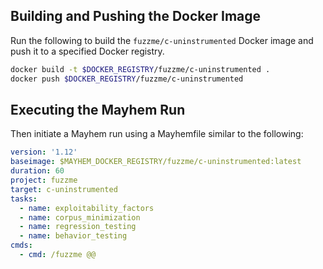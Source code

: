 ## Building and Pushing the Docker Image

Run the following to build the `fuzzme/c-uninstrumented` Docker image and push it to a specified Docker registry.

```sh
docker build -t $DOCKER_REGISTRY/fuzzme/c-uninstrumented .
docker push $DOCKER_REGISTRY/fuzzme/c-uninstrumented
```

## Executing the Mayhem Run

Then initiate a Mayhem run using a Mayhemfile similar to the following:

```yaml
version: '1.12'
baseimage: $MAYHEM_DOCKER_REGISTRY/fuzzme/c-uninstrumented:latest
duration: 60
project: fuzzme
target: c-uninstrumented
tasks:
  - name: exploitability_factors
  - name: corpus_minimization
  - name: regression_testing
  - name: behavior_testing
cmds:
  - cmd: /fuzzme @@
```